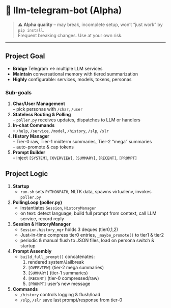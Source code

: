 # 🚧 llm-telegram-bot (Alpha)

> **⚠️ Alpha quality** – may break, incomplete setup, won’t “just work” by `pip install`.  
> Frequent breaking changes. Use at your own risk.

---

## Project Goal

- **Bridge** Telegram ↔️ multiple LLM services  
- **Maintain** conversational memory with tiered summarization  
- **Highly** configurable: services, models, tokens, personas

### Sub-goals

1. **Char/User Management**  
   – pick personas with `/char`, `/user`  
2. **Stateless Routing & Polling**  
   – `poller.py` receives updates, dispatches to LLM or handlers  
3. **In-chat Commands**  
   – `/help`, `/service`, `/model`, `/history`, `/slp`, `/slr`  
4. **History Manager**  
   – Tier-0 raw, Tier-1 midterm summaries, Tier-2 “mega” summaries  
   – auto-promote & cap tokens  
5. **Prompt Builder**  
   – inject `[SYSTEM]`, `[OVERVIEW]`, `[SUMMARY]`, `[RECENT]`, `[PROMPT]`

## Project Logic

1. **Startup**  
   - `run.sh` sets `PYTHONPATH`, NLTK data, spawns virtualenv, invokes `poller.py`  
2. **PollingLoop (poller.py)**  
   - instantiates `Session`, `HistoryManager`  
   - on text: detect language, build full prompt from context, call LLM service, record reply  
3. **Session & HistoryManager**  
   - `Session.history_mgr` holds 3 deques (tier0,1,2)  
   - Just-in-time compress tier0 entries, `_maybe_promote()` to tier1 & tier2  
   - periodic & manual flush to JSON files, load on persona switch & startup  
4. **Prompt Assembly**  
   - `build_full_prompt()` concatenates:  
     1. rendered system/Jailbreak  
     2. `[OVERVIEW]` (tier-2 mega summaries)  
     3. `[SUMMARY]` (tier-1 summaries)  
     4. `[RECENT]` (tier-0 compressed/raw)  
     5. `[PROMPT]` user’s new message  
5. **Commands**  
   - `/history` controls logging & flush/load  
   - `/slp`, `/slr` save last prompt/response from tier-0  